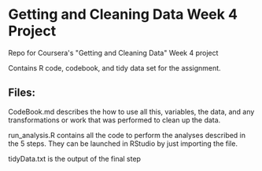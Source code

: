 # Getting and Cleaning Data Week 4 Project
Repo for Coursera's "Getting and Cleaning Data" Week 4 project

Contains R code, codebook, and tidy data set for the assignment.

## Files:
CodeBook.md describes the how to use all this, variables, the data, and any transformations or work that was performed to clean up the data.

run_analysis.R contains all the code to perform the analyses described in the 5 steps. They can be launched in RStudio by just importing the file.

tidyData.txt is the output of the final step
